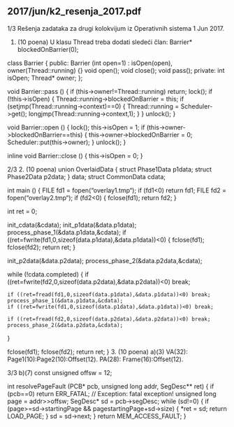 2017/jun/k2_resenja_2017.pdf
--------------------------------------------------------------------------------


1/3
Rešenja zadataka za
drugi kolokvijum iz Operativnih sistema 1
Jun 2017.
1. (10 poena) U klasu Thread treba dodati sledeći član:
Barrier* blockedOnBarrier(0);

class Barrier {
public:
  Barrier (int open=1) : isOpen(open), owner(Thread::running) {}
  void open();
  void close();
  void pass();
private:
  int isOpen;
  Thread* owner;
};

void Barrier::pass () {
  if (this->owner!=Thread::running) return;
  lock();
  if (!this->isOpen) {
    Thread::running->blockedOnBarrier = this;
    if (setjmp(Thread::running->context)==0) {
       Thread::running = Scheduler->get();
       longjmp(Thread::running->context,1);
    }
  }
  unlock();
}

void Barrier::open () {
  lock();
  this->isOpen = 1;
  if (this->owner->blockedOnBarrier==this) {
    this->owner->blockedOnBarrier = 0;
    Scheduler::put(this->owner);
  }
  unlock();
}

inline void Barrier::close () {
  this->isOpen = 0;
}

2/3
2. (10 poena)
union OverlaidData {
  struct Phase1Data p1data;
  struct Phase2Data p2data;
} data;
struct CommonData cdata;

int main () {
  FILE fd1 = fopen(“overlay1.tmp“);
  if (fd1<0) return fd1;
  FILE fd2 = fopen(“overlay2.tmp“);
  if (fd2<0) {
    fclose(fd1);
    return fd2;
  }

  int ret = 0;

  init_cdata(&cdata);
  init_p1data(&data.p1data);
  process_phase_1(&data.p1data,&cdata);
  if ((ret=fwrite(fd1,0,sizeof(data.p1data),&data.p1data))<0) {
    fclose(fd1);
    fclose(fd2);
    return ret;
  }

  init_p2data(&data.p2data);
  process_phase_2(&data.p2data,&cdata);

  while (!cdata.completed) {
    if ((ret=fwrite(fd2,0,sizeof(data.p2data),&data.p2data))<0) break;

    if ((ret=fread(fd1,0,sizeof(data.p1data),&data.p1data))<0) break;
    process_phase_1(&data.p1data,&cdata);
    if ((ret=fwrite(fd1,0,sizeof(data.p1data),&data.p1data))<0) break;

    if ((ret=fread(fd2,0,sizeof(data.p2data),&data.p2data))<0) break;
    process_phase_2(&data.p2data,&cdata);
  }

  fclose(fd1);
  fclose(fd2);
  return ret;
}
3. (10 poena) a)(3)   VA(32): Page1(10):Page2(10):Offset(12).
    PA(28): Frame(16):Offset(12).

3/3
b)(7)
const unsigned offsw = 12;

int resolvePageFault (PCB* pcb, unsigned long addr, SegDesc** ret) {
  if (pcb==0) return ERR_FATAL; // Exception: fatal exception!
  unsigned long page = addr>>offsw;
  SegDesc* sd = pcb->segDesc;
  while (sd!=0) {
    if (page>=sd->startingPage && page<sd->startingPage+sd->size) {
      *ret = sd;
      return LOAD_PAGE;
    }
    sd = sd->next;
  }
  return MEM_ACCESS_FAULT;
}
